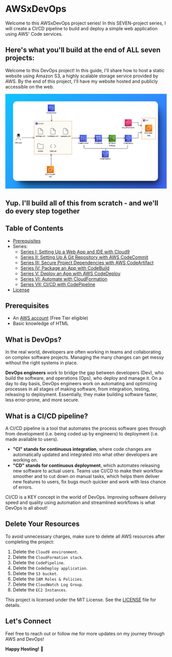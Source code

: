 # AWSxDevOps
Welcome to this AWSxDevOps project series! In this SEVEN-project series, I will create a CI/CD pipeline to build and deploy a simple web application using AWS' Code services.

## Here's what you'll build at the end of ALL seven projects:

Welcome to this DevOps project! In this guide, I'll share how to host a static website using Amazon S3, a highly scalable storage service provided by AWS. By the end of this project, I'll have my website hosted and publicly accessible on the web.

![complete-architecture](Series-I/assets/screenshots/complete-architecture.png)
## Yup. I'll build all of this from scratch - and we'll do every step together

## Table of Contents

- [Prerequisites](#prerequisites)
- Series:
  - [Series I: Setting Up a Web App and IDE with Cloud9](https://github.com/dahrihadri/AWSxDevOps/tree/main/Series-I)
  - [Series II: Setting Up A Git Repository with AWS CodeCommit](https://github.com/dahrihadri/AWSxDevOps/tree/main/Series-II)
  - [Series III: Secure Project Dependencies with AWS CodeArtifact](https://github.com/dahrihadri/AWSxDevOps/tree/main/Series-III)
  - [Series IV: Package an App with CodeBuild](https://github.com/dahrihadri/AWSxDevOps/tree/main/Series-IV)
  - [Series V: Deploy an App with AWS CodeDeploy](https://github.com/dahrihadri/AWSxDevOps/tree/main/Series-V)
  - [Series VI: Automate with CloudFormation](https://github.com/dahrihadri/AWSxDevOps/tree/main/Series-VI)
  - [Series VII: CI/CD with CodePipeline](https://github.com/dahrihadri/AWSxDevOps/tree/main/Series-VII)
- [License](LICENSE)

## Prerequisites

- An [AWS account](https://aws.amazon.com/free/) (Free Tier eligible)
- Basic knowledge of HTML

## What is DevOps?
In the real world, developers are often working in teams and collaborating on complex software projects. Managing the many changes can get messy without the right systems in place.

**DevOps engineers** work to bridge the gap between developers (Dev), who build the software, and operations (Ops), who deploy and manage it. On a day to day basis, DevOps engineers work on automating and optimizing processes in all stages of making software, from integration, testing, releasing to deployment. Essentially, they make building software faster, less error-prone, and more secure.

## What is a CI/CD pipeline?

A CI/CD pipeline is a tool that automates the process software goes through from development (i.e. being coded up by engineers) to deployment (i.e. made available to users).
  - **"CI" stands for continuous integration**, where code changes are automatically updated and integrated into what other developers are working on.
  - **"CD" stands for continuous deployment**, which automates releasing new software to actual users.
Teams use CI/CD to make their workflow smoother and to cut down on manual tasks, which helps them deliver new features to users, fix bugs much quicker and work with less chance of errors.

CI/CD is a KEY concept in the world of DevOps. Improving software delivery speed and quality using automation and streamlined workflows is what DevOps is all about!


## Delete Your Resources

To avoid unnecessary charges, make sure to delete all AWS resources after completing the project:

1. Delete the `Cloud9 environment`.
2. Delete the `CloudFormation stack`.
3. Delete the `CodePipeline`.
4. Delete the `CodeDeploy application`.
5. Delete the `S3 bucket`.
6. Delete the `IAM Roles & Policies`.
7. Delete the `CloudWatch Log Group`.
8. Delete the `EC2 Instances`.


This project is licensed under the MIT License. See the [LICENSE](LICENSE) file for details.

## Let's Connect

Feel free to reach out or follow me for more updates on my journey through AWS and DevOps!

**Happy Hosting!** 🌟
